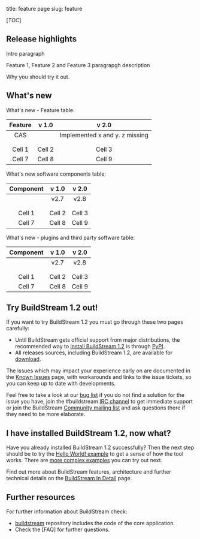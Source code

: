title: feature page
slug: feature

<!-- Feature page. Check the content structure to better understand the relation with other pages: https://gitlab.com/BuildStream/nosoftware/alignment/blob/master/content_design/content_structure_proposal_description.md -->



[_TOC_]

## Release highlights

<!-- Text focused on those who can become users and current users, that is, we need to assume they have some technical knowledge. This text should mention and include a short description of the 2 or 3 features that makes a difference, that makes this release worth it. -->

Intro paragraph

Feature 1, Feature 2 and Feature 3 paragrapgh description

Why you should try it out.

## What's new

<!-- Table 1.0 vs 1.2 The idea is to reflect evolution and to inform about the updates in features, components and plugins or other elements   -->

What's new - Feature table: 

<!-- List key features for the general audience, then those for our target market and audience. Those who are only partially supported and will be fully supported in the next major version, too.   -->




| Feature      | v 1.0           | v 2.0       |
| :----------: | :------:     | :----------------------: |
|  CAS         |              | Implemented x and y. z missing |
|              |              |                |
|              |              |                |
| Cell 1       | Cell 2   | Cell 3             | 
| Cell 7       | Cell 8   | Cell 9             | 



What's new software components table:

<!-- List key software components for the general audience, then those for our target market and audience. There are people that has installed in their machines software versions that might collide or not be appropiate for running BuildStream. We need to let them know here.   -->

| Component      | v 1.0           | v 2.0       |
| :----------: | :------:     | :----------------------: |
|           |     v2.7         |  v2.8  |
|              |              |                |
|              |              |                |
| Cell 1       | Cell 2   | Cell 3             | 
| Cell 7       | Cell 8   | Cell 9             | 

What's new -  plugins and third party software table:

<!-- List key plugins and external software components that enable interesting or complementary features we partly or entirely rely on. for the general audience, then those for our target market and audience. Those who are only partially supported and will be fully supported in the next major version, too.   -->

| Component      | v 1.0           | v 2.0       |
| :----------: | :------:     | :----------------------: |
|           |     v2.7         |  v2.8  |
|              |              |                |
|              |              |                |
| Cell 1       | Cell 2   | Cell 3             | 
| Cell 7       | Cell 8   | Cell 9             | 


## Try BuildStream 1.2 out!

If you want to try BuildStream 1.2 you must go through these two pages carefully:

* Until BuildStream gets official support from major distributions, the recommended way to [install BuildStream 1.2] is through [PyPI].
* All releases sources, including BuildStream 1.2, are available for [download].

The issues which may impact your experience early on are documented in the [Known Issues] page, with workarounds and links to the issue tickets, so you can keep up to date with developments.

Feel free to take a look at our [bug list] if you do not find a solution for the issue you have, join the #buildstream [IRC channel] to get immediate support or join the BuildStream [Community mailing list] and ask questions there if they need to be more elaborate.

## I have installed BuildStream 1.2, now what?

Have you already installed BuildStream 1.2 successfully? Then the next step should be to try the [Hello World! example] to get a sense of how the tool works. There are [more complex examples] you can try out next.

Find out more about BuildStream features, architecture and further technical details on the [BuildStream In Detail] page.

## Further resources

For further information about BuildStream check:

* [buildstream] repository includes the code of the core application.
* Check the [FAQ] for further questions.


[download]: https://buildstream.build/releases.html
[install BuildStream 1.2]: https://buildstream.build/install.html
[PyPI]: https://buildstream.build/source_install.html#install_pypi
[Known Issues]: https://buildstream.build/known-issues.html
[IRC channel]: irc://irc.gnome.org/#buildstream
[bug list]: https://gitlab.com/BuildStream/buildstream/boards/580462?=&label_name[]=Bug
[Community mailing list]: https://mail.gnome.org/mailman/listinfo/buildstream-list
[Hello World! example]: https://buildstream.gitlab.io/buildstream/tutorial/first-project.html
[more complex examples]: https://buildstream.gitlab.io/buildstream/using_examples.html
[BuildStream In Detail]: https://buildstream.build/detail.html
[buildstream]: https://gitlab.com/BuildStream/buildstream
